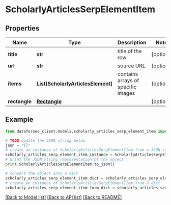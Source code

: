 # ScholarlyArticlesSerpElementItem


## Properties

Name | Type | Description | Notes
------------ | ------------- | ------------- | -------------
**title** | **str** | title of the row | [optional] 
**url** | **str** | source URL | [optional] 
**items** | [**List[ScholarlyArticlesElement]**](ScholarlyArticlesElement.md) | contains arrays of specific images | [optional] 
**rectangle** | [**Rectangle**](Rectangle.md) |  | [optional] 

## Example

```python
from dataforseo_client.models.scholarly_articles_serp_element_item import ScholarlyArticlesSerpElementItem

# TODO update the JSON string below
json = "{}"
# create an instance of ScholarlyArticlesSerpElementItem from a JSON string
scholarly_articles_serp_element_item_instance = ScholarlyArticlesSerpElementItem.from_json(json)
# print the JSON string representation of the object
print ScholarlyArticlesSerpElementItem.to_json()

# convert the object into a dict
scholarly_articles_serp_element_item_dict = scholarly_articles_serp_element_item_instance.to_dict()
# create an instance of ScholarlyArticlesSerpElementItem from a dict
scholarly_articles_serp_element_item_form_dict = scholarly_articles_serp_element_item.from_dict(scholarly_articles_serp_element_item_dict)
```
[[Back to Model list]](../README.md#documentation-for-models) [[Back to API list]](../README.md#documentation-for-api-endpoints) [[Back to README]](../README.md)


